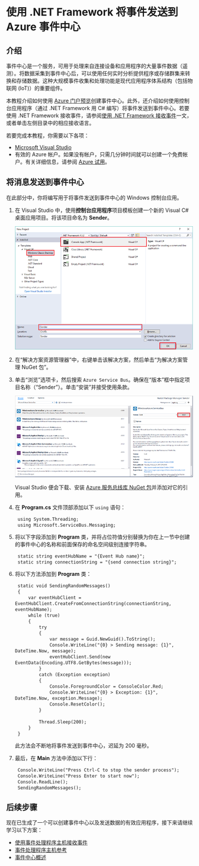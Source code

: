 <properties
    pageTitle="使用 .NET Framework 将事件发送到 Azure 事件中心 | Azure"
    description="使用 .NET Framework 将事件发送到事件中心入门"
    services="event-hubs"
    documentationcenter=""
    author="jtaubensee"
    manager="timlt"
    editor="" />
<tags
    ms.assetid="c4974bd3-2a79-48a1-aa3b-8ee2d6655b28"
    ms.service="event-hubs"
    ms.workload="na"
    ms.tgt_pltfrm="na"
    ms.devlang="na"
    ms.topic="get-started-article"
    ms.date="01/30/2017"
    wacn.date="03/24/2017"
    ms.author="jotaub" />  


# 使用 .NET Framework 将事件发送到 Azure 事件中心

## 介绍
事件中心是一个服务，可用于处理来自连接设备和应用程序的大量事件数据（遥测）。将数据采集到事件中心后，可以使用任何实时分析提供程序或存储群集来转换和存储数据。这种大规模事件收集和处理功能是现代应用程序体系结构（包括物联网 (IoT)）的重要组件。

本教程介绍如何使用 [Azure 门户预览](https://portal.azure.cn)创建事件中心。此外，还介绍如何使用控制台应用程序（通过 .NET Framework 用 C# 编写）将事件发送到事件中心。若要使用 .NET Framework 接收事件，请参阅[使用 .NET Framework 接收事件](/documentation/articles/event-hubs-dotnet-framework-getstarted-receive-eph/)一文，或者单击左侧目录中的相应接收语言。

若要完成本教程，你需要以下各项：

* [Microsoft Visual Studio](http://visualstudio.com)
* 有效的 Azure 帐户。如果没有帐户，只需几分钟时间就可以创建一个免费帐户。有关详细信息，请参阅 [Azure 试用](/pricing/1rmb-trial/)。

## 将消息发送到事件中心
在此部分中，你将编写用于将事件发送到事件中心的 Windows 控制台应用。

1. 在 Visual Studio 中，使用**控制台应用程序**项目模板创建一个新的 Visual C# 桌面应用项目。将该项目命名为 **Sender**。
   
    ![](./media/event-hubs-dotnet-framework-getstarted-send/create-sender-csharp1.png)
    
2. 在“解决方案资源管理器”中，右键单击该解决方案，然后单击“为解决方案管理 NuGet 包”。

3. 单击“浏览”选项卡，然后搜索 `Azure Service Bus`。确保在“版本”框中指定项目名称（“Sender”）。单击“安装”并接受使用条款。
   
    ![](./media/event-hubs-dotnet-framework-getstarted-send/create-sender-csharp2.png)  

   
    Visual Studio 便会下载、安装 [Azure 服务总线库 NuGet 包](https://www.nuget.org/packages/WindowsAzure.ServiceBus)并添加对它的引用。
    
4. 在 **Program.cs** 文件顶部添加以下 `using` 语句：

        using System.Threading;
        using Microsoft.ServiceBus.Messaging;

5. 将以下字段添加到 **Program** 类，并将占位符值分别替换为你在上一节中创建的事件中心的名称和前面保存的命名空间级别连接字符串。

        static string eventHubName = "{Event Hub name}";
        static string connectionString = "{send connection string}";

6. 将以下方法添加到 **Program** 类：

        static void SendingRandomMessages()
        {
            var eventHubClient = EventHubClient.CreateFromConnectionString(connectionString, eventHubName);
            while (true)
            {
                try
                {
                    var message = Guid.NewGuid().ToString();
                    Console.WriteLine("{0} > Sending message: {1}", DateTime.Now, message);
                    eventHubClient.Send(new EventData(Encoding.UTF8.GetBytes(message)));
                }
                catch (Exception exception)
                {
                    Console.ForegroundColor = ConsoleColor.Red;
                    Console.WriteLine("{0} > Exception: {1}", DateTime.Now, exception.Message);
                    Console.ResetColor();
                }
   
                Thread.Sleep(200);
            }
        }

    此方法会不断地将事件发送到事件中心，迟延为 200 毫秒。
    
7. 最后，在 **Main** 方法中添加以下行：

        Console.WriteLine("Press Ctrl-C to stop the sender process");
        Console.WriteLine("Press Enter to start now");
        Console.ReadLine();
        SendingRandomMessages();

## 后续步骤
现在已生成了一个可以创建事件中心以及发送数据的有效应用程序，接下来请继续学习以下方案：

* [使用事件处理程序主机接收事件](/documentation/articles/event-hubs-dotnet-framework-getstarted-receive-eph/)
* [事件处理程序主机参考](https://docs.microsoft.com/zh-cn/dotnet/api/microsoft.servicebus.messaging.eventprocessorhost)
* [事件中心概述](/documentation/articles/event-hubs-what-is-event-hubs/)

<!-- Images. -->
[19]: ./media/event-hubs-csharp-ephcs-getstarted/create-eh-proj1.png
[20]: ./media/event-hubs-csharp-ephcs-getstarted/create-eh-proj2.png
[21]: ./media/event-hubs-csharp-ephcs-getstarted/run-csharp-ephcs1.png
[22]: ./media/event-hubs-csharp-ephcs-getstarted/run-csharp-ephcs2.png

<!-- Links -->

[Event Processor Host]: https://www.nuget.org/packages/Microsoft.Azure.ServiceBus.EventProcessorHost
[Event Hubs overview]: /documentation/articles/event-hubs-overview/

<!---HONumber=Mooncake_0320_2017-->
<!--Update_Description:new article about how to send event to event hubs with dotnet-->